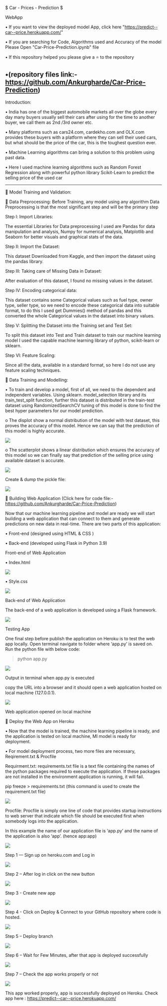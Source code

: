 $ Car - Prices - Prediction $

WebApp

•	If you want to view the deployed model App, click here "https://predict--car--price.herokuapp.com/" 

•	If you are searching for Code, Algorithms used and Accuracy of the model Please Open "Car-Price-Prediction.ipynb" file

•	If this repository helped you please give a ⭐ to the repository 

•(repository files link:-https://github.com/Ankurgharde/Car-Price-Prediction)
-------------------------------------------------------------------------------------------------------------
Introduction:

•	India has one of the biggest automobile markets all over the globe every day many buyers usually sell their cars after using for the time to another
buyer, we call them as 2nd /3rd owner etc. 

•	Many platforms such as cars24.com, cardekho.com and OLX.com provides these buyers with a platform where they can sell their used cars, but what should be
the price of the car, this is the toughest question ever. 

•	Machine Learning algorithms can bring a solution to this problem using past data.

•	Here I used machine learning algorithms such as Random Forest Regression along with powerful python library Scikit-Learn to predict the selling price of
the used car 

-------------------------------------------------------------------------------------------------------------
	Model Training and Validation:

	Data Preprocessing: Before Training, any model using any algorithm Data      Preprocessing is that the most significant step and will be the primary step

Step l: Import Libraries: 

The essential Libraries for Data preprocessing I used are Pandas for data manipulation and analysis, Numpy for numerical analysis, Matplotlib and Seaborn
for better visuals and graphical stats of the data. 

Step ll: Import the Dataset: 

This dataset Downloaded from Kaggle, and then import the dataset using the pandas library. 

Step lll: Taking care of Missing Data in Dataset: 

After evaluation of this dataset, I found no missing values in the dataset. 

Step lV: Encoding categorical data: 

This dataset contains some Categorical values such as fuel type, owner type, seller type, so we need to encode these categorical data into suitable format,
to do this I used get Dummies() method of pandas and this converted the whole Categorical values in the dataset into binary values. 

Step V: Splitting the Dataset into the Training set and Test Set: 

To split this dataset into Test and Train dataset to train our machine learning model I used the capable machine learning library of python, scikit-learn 
or sklearn. 

Step Vl: Feature Scaling: 

Since all the data, available in a standard format, so here I do not use any feature scaling techniques.

	Data Training and Modelling:

•	To train and develop a model, first of all, we need to the dependent and independent variables. Using sklearn. model_selection library and its
train_test_split function, further this dataset is distributed in the train-test dataset using RandomizedSearchCV tuning of this model is done to find the
best hyper parameters for our model prediction.

o	The displot show a normal distribution of the model with test dataset, this proves the accuracy of this model. Hence we can say that the prediction of
this model is highly accurate.

![](images/displt.png)

o	The scatterplot shows a linear distribution which ensures the accuracy of this model so we can finally say that prediction of the selling price using
available dataset is accurate.

![](images/prediction.png)

Create & dump the pickle file:

![](images/pickle.jpg)

	Building Web Application (Click here for code file:-https://github.com/Ankurgharde/Car-Price-Prediction)

Now that our machine learning pipeline and model are ready we will start building a web application that can connect to them and generate predictions on
new data in real-time. There are two parts of this application:

•	Front-end (designed using HTML & CSS )

•	Back-end (developed using Flask in Python 3.9)

Front-end of Web Application

•	Index.html 

![](images/index.jpg.png)

•	Style.css 

![](images/css.png)

Back-end of Web Application 

The back-end of a web application is developed using a Flask framework. 

![](images/flask%20app.png)

Testing App

One final step before publish the application on Heroku is to test the web app locally. Open terminal navigate to folder where ‘app.py’ is saved on. Run
the python file with below code:

>python app.py

![](images/terminal.png)

Output in terminal when app.py is executed

copy the URL into a browser and it should open a web application hosted on local machine (127.0.0.1).

![](images/Localhost.png)

Web application opened on local machine

	Deploy the Web App on Heroku 

•	Now that the model is trained, the machine learning pipeline is ready, and the application is tested on local machine, Ml model is ready for deployment.

•	For model deployment process, two more files are necessary, Reqirement.txt & Procfile

Requirment.txt: requirements.txt file is a text file containing the names of the python packages required to execute the application. If these packages are
not installed in the environment application is running, it will fail.

pip freeze > requirements.txt (this command is used to create the requirement.txt file)

![](images/requirement.png)

Procfile: Procfile is simply one line of code that provides startup instructions to web server that indicate which file should be executed first when somebody logs into the application. 

In this example the name of our application file is ‘app.py’ and the name of the application is also ‘app’. (hence app:app)

![](images/proc.png)  

Step 1 — Sign up on heroku.com and Log in

![](images/login.png)

Step 2 – After log in click on the new button

![](images/newapp.png)

Step 3 - Create new app

![](images/create_app.png)

Step 4 - Click on Deploy & Connect to your GitHub repository where code is hosted.

![](images/Conect.png)

Step 5 – Deploy branch

![](images/Deploy_branch.png)

Step 6 – Wait for Few Minutes, after that app is deployed successfully

![](images/View_app.png)

Step 7 – Check the app works properly or not

![](images/heroku_app.png)

This app worked properly, app is successfully deployed on Heroku.
Check app here : https://predict--car--price.herokuapp.com/

